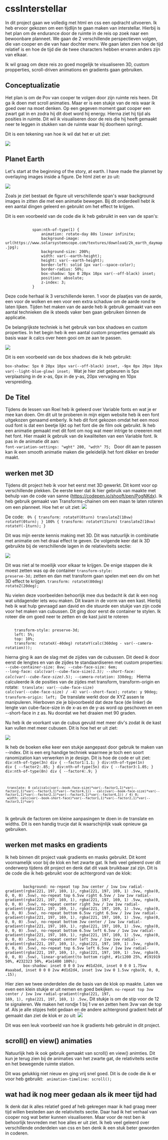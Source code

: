 # cssInterstellar
In dit project gaan we volledig met html en css een opdracht uitvoeren. Ik heb ervoor gekozen om een tijdlijn te gaan maken van interstellar. Hierbij is het plan om de endurance door de ruimte in de reis op zoek naar een bewoonbare planneet. We gaan de 2 verschillende perspectieven volgen, die van cooper en die van haar dochter merv. We gaan laten zien hoe de tijd relatief is en hoe de tijd die de twee characters hebben ervaren anders zijn van elkaar. 

Ik wil graag om deze reis zo goed mogelijk te visualiseren 3D, custom propperties, scroll-driven animations en gradients gaan gebruiken. 


## Conceptualizatie
Het plan is om de Pov van cooper te volgen door zijn ruimte reis heen. Dit ga ik doen met scroll animaties. Maar er is een stukje van de reis waar ik goed over na moet denken. Op een gegeven moment gaat cooper een zwart gat in en zodra hij dit doet word hij energy. Hierna ziet hij tijd als posities in ruimte. Dit wil ik visualiseren door de reis die hij heeft gemaakt neer te leggen in stukken van de ruimte waar hij doorheen springt.

Dit is een tekening van hoe ik wil dat het er uit ziet:

<img src='./images/relativity.jpg'>


## Planet Earth
Let's start at the beginning of the story, at earth. I have made the plannet by overlaying images inside a figure. De html ziet er zo uit:

<img src='./images/earthHtml.png'>

Zoals je ziet bestaat de figure uit verschillende span's waar background images in zitten die met een animatie bewegen. Bij dit onderdeell hebt ik een aantal dingen geleerd en gebruikt om het effect te krijgen.

Dit is een voorbeeld van de code die ik heb gebruikt in een van de span's:

<code>
            span:nth-of-type(1) {
                animation: rotate-day 80s linear infinite;
                background-image: url(https://www.solarsystemscope.com/textures/download/2k_earth_daymap.jpg);
                background-size: 200%;
                width: var(--earth-height);
                height: var(--earth-height);
                border-left: solid 1px var(--space-color);
                border-radius: 50%;
                box-shadow: 5px 0 20px 10px var(--off-black) inset;
                position: absolute;
                z-index: 3;
            }
</code>

Deze code herhaal ik 3 verschillende keren. 1 voor de plaatjes van de aarde, een voor de wolken en een voor een extra schaduw om de aarde rond te laten lijken. Tijden het maken van de aarde heb ik gebruik gemaakt van een aantal technieken die ik steeds vaker ben gaan gebruiken binnen de applicatie. 

De belangrijkste techniek is het gebruik van box shadows en custom properties. In het begin heb ik een aantal custom properties gemaakt als basis waar ik calcs over heen gooi om ze aan te passen. 

<img src='./images/customProperties.png'>

Dit is een voorbeeld van de box shadows die ik heb gebruikt: 
<code>      
    box-shadow: 5px 0 20px 10px var(--off-black) inset, -9px 0px 20px 10px var(--light-blue-glow) inset;
</code>
Wat je hier ziet gebeuren is 5px verplaatsing in de x-as, 0px in de y-as, 20px vervaging en 10px verspreiding. 


## De Titel
Tijdens de lessen van Roel heb ik geleerd over Variable fonts en wat je er mee kan doen. Om dit uit te proberen in mijn eigen website heb ik een font uitgekozen genaamd emberly. Ik heb dit font gekozen omdat het een mooi oud font is dat een beetje lijkt op het font die de film ook gebruikt. Ik heb een animatie gemaakt met dit font om nog wat meer intrige te creeeren met het font. Hier maakt ik gebruik van de kwaliteiten van een Variable font. Ik pas in de animatie dit aan: 
<code>
    font-variation-settings: "wght" 200, "wdth" 75; 
</code>
Door dit aan te passen kan ik een smooth animatie maken die geleidelijk het font dikker en breder maakt. 

## werken met 3D
Tijdens dit project heb ik voor het eerst met 3D gewerkt. Dit komt voor op verschillende plekken. De eerste keer dat ik hier gebruik van maakte met behulp van de code van sanne (https://codepen.io/shooft/pen/PogNKdx). Ik heb gebruik gemaakt van Transforms-chainen om een maan te laten roteren om een planneet. 
Hoe het er uit ziet:
<img src='./images/rotate.png'>

De code:
<code>
    0% {
    transform: rotateY(0turn) translateZ(10vw) rotateY(0turn);
    }
    100% {
        transform: rotateY(1turn) translateZ(10vw) rotateY(-1turn);
    }
    </code>

Dit was mijn eerste kennis making met 3D. Dit was natuurlijk in combinatie met animatie om het draai effect te geven. De volgende keer dat ik 3D gebruikte bij de verschillende lagen in de relatieviteits sectie:

<img src='./images/relativityShow.png'>

Dit was niet al te moeilijk voor elkaar te krijgen. De enige stappen die ik moest zetten was op de container <code>transform-style: preserve-3d;</code> zetten en dan met transform gaan spelen met een div om het 3D effect te krijgen. <code>transform: rotateX(80deg) rotateZ(20deg);</code>

Nu vielen deze voorbeelden behoorlijk mee dus bedacht ik dat ik een nog wat uitdagender iets wou maken. Dit kwam in de vorm van een kast. Hierbij heb ik wat hulp gevraagd aan david en die stuurde een stukje van zijn code voor het maken van cubussen. Dit ging door eerst de container te stylen. Ik roteer die om goed neer te zetten en de kast juist te roteren

<code>
    transform-style: preserve-3d;
    left: 5%;
    top: 10%;
    transform: rotateX(-40deg) rotateY(calc(360deg - var(--camera-rotation)));
</code>

hierna ging ik aan de slag met de zijdes van de cubussen. Dit deed ik door eerst de lengtes en van de zijdes te standaardiseren met custom properties:
<code>
    --cube-container-size: 8vw;
    --cube-face-size: 6em;
    --long-face: calc(var(--cube-face-size)*1.5);
    --short-face: calc(var(--cube-face-size)*.5);
    --camera-rotation: 330deg;
</code>
Hierna calculeerde ik de posities van de zijdes met transform, transform-origin en rotate:
<code>
    translate: var(--cube-face-size) calc(var(--cube-face-size) / -4) var(--short-face);
    rotate: y 90deg;
    transform-origin: left;
</code>
De translate werkt door de XYZ assen te manipuleren. Hierboven zie je bijvoorbeeld dat deze face (de linker) de lengte van cube-face-size in de x-as en de y-as word op geschoven en een --short-face in z as. Nu doordat we het draaien met 90 graden. 

Nu heb ik de voorkant van de cubus gevuld met meer div's zodat ik de kast kan vullen met meer cubusen. Dit is hoe het er uit ziet:

<img src='./images/kast.png'>

Ik heb de boeken elke keer een stukje aangepast door gebruik te maken van --index. Dit is een erg handige techniek waarmee je toch een soort ranomization kan verwerken in je design. Dit is hoe de code er uit ziet:
<code>
    div:nth-of-type(3n) div {
        --factor1:1.1;
    }
    div:nth-of-type(1n) div {
        --factor2:.85;
    }
    div:nth-of-type(5n) div {
        --factor3:1.05;
    }
    div:nth-of-type(8n) div {
        --factor4:.9;
    }

     translate: 0 calc(calc(var(--book-face-size)*var(--factor1,1)*var(--factor2,1)*var(--factor3,1)*var(--factor4,1)) - calc(var(--book-face-size)*var(--factor1,1)*var(--factor2,1)*var(--factor3,1)*var(--factor4,1)) / 4) 0;           
     width: calc(var(--book-short-face)*var(--factor1,1)*var(--factor2,1)*var(--factor3,1)*var)
</code>

Ik gebruik de factoren om kleine aanpasingen te doen in de translate en widths. Dit is een handig trucje dat ik waarschijnlijk vaak opnieuw ga gebruiken. 

## werken met masks en gradients

Ik heb binnen dit project vaak gradients en masks gebruikt. Dit komt voornamelijk voor bij de klok en het zwarte gat. Ik heb veel geleerd over dit onderwerp tijdens dit project en denk dat dit vaak bruikbaar zal zijn. Dit is de code die ik heb gebruikt voor de achtergrond van de klok:

<code>
        background: no-repeat top 3vw center / 1vw 1vw radial-gradient(rgba(221, 197, 169, 1), rgba(221, 197, 169, 1) .5vw, rgba(0, 0, 0, 0) .5vw), no-repeat top 6.5vw right 6.5vw / 1vw 1vw radial-gradient(rgba(221, 197, 169, 1), rgba(221, 197, 169, 1) .5vw, rgba(0, 0, 0, 0) .5vw), no-repeat center right 3vw / 1vw 1vw radial-gradient(rgba(221, 197, 169, 1), rgba(221, 197, 169, 1) .5vw, rgba(0, 0, 0, 0) .5vw), no-repeat bottom 6.5vw right 6.5vw / 1vw 1vw radial-gradient(rgba(221, 197, 169, 1), rgba(221, 197, 169, 1) .5vw, rgba(0, 0, 0, 0) .5vw), no-repeat bottom 3vw center / 1vw 1vw radial-gradient(rgba(221, 197, 169, 1), rgba(221, 197, 169, 1) .5vw, rgba(0, 0, 0, 0) .5vw), no-repeat bottom 6.5vw left 6.5vw / 1vw 1vw radial-gradient(rgba(221, 197, 169, 1), rgba(221, 197, 169, 1) .5vw, rgba(0, 0, 0, 0) .5vw), no-repeat center left 3vw / 1vw 1vw radial-gradient(rgba(221, 197, 169, 1), rgba(221, 197, 169, 1) .5vw, rgba(0, 0, 0, 0) .5vw), no-repeat top 6.5vw left 6.5vw / 1vw 1vw radial-gradient(rgba(221, 197, 169, 1), rgba(221, 197, 169, 1) .5vw, rgba(0, 0, 0, 0) .5vw), linear-gradient(to bottom right, #1c1200 25%, #191919 50%, #232323 50%, #1e1400 100%);
        box-shadow: inset 0 0 0 1vw #d1d2d4, inset 0 0 0 1.75vw #aaabad, inset 0 0 0 2vw #d1d2d4, inset 1vw 1vw 0 1.5vw rgba(0, 0, 0, .15);
</code>

Hier zien we twee onderdelen die de basis van de klok op maakte. Laten we even een klein stukje er uit nemen en goed bekijken. <code>no-repeat top 3vw center / 1vw 1vw radial-gradient(rgba(221, 197, 169, 1), rgba(221, 197, 169, 1) .5vw,</code> Dit stukje is om de stip voor de 12 te signaleren. We maken het rondje 1 bij 1 vw en zetten hem 3vw van de top af. Als je alle stipjes hebt gedaan en de andere achtergrond gradient hebt af gemaakt dan ziet de klok er zo uit:
<img src='./images/klok.png'>

Dit was een leuk voorbeeld van hoe ik gradients heb gebruikt in dit project.

## scroll() en view() animaties
Natuurlijk heb ik ook gebruik gemaakt van scroll() en view() animties. Dit kun je terug zien bij de animaties van het zwarte gat, de relativiteits sectie en het bewegende ruimte station. 

Dit was gelukkig niet nieuw en ging vrij snel goed. Dit is de code die ik er voor heb gebruikt:
<code>
    animation-timeline: scroll(); 
</code>

## wat had ik nog meer gedaan als ik meer tijd had
Ik denk dat ik alles relatief goed af heb gekregen maar ik had graag meer tijd willen besteden aan de relativiteits sectie. Daar had ik het verhaal van cooper nog wat beter kunnen visualiseren. Maar voor de rest ben ik behoorlijk tevvreden met hoe alles er uit ziet. Ik heb veel geleerd over verschillende onderdelen van css en ben denk ik een stuk beter geworden in coderen.

